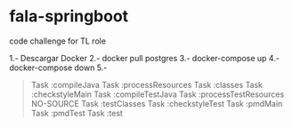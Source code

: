 # fala-springboot

code challenge for TL role

1.- Descargar Docker 2.- docker pull postgres 3.- docker-compose up 4.- docker-compose down 5.- 


> Task :compileJava
> Task :processResources
> Task :classes
> Task :checkstyleMain
> Task :compileTestJava
> Task :processTestResources NO-SOURCE
> Task :testClasses
> Task :checkstyleTest
> Task :pmdMain
> Task :pmdTest
> Task :test